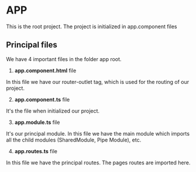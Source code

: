 
# APP

This is the root project. The project is initialized in app.component files

## Principal files

 
We have 4 important files in the folder app root.

 1. **app.component.html** file

In this file we have our router-outlet tag, which is used for the routing of our project.

2. **app.component.ts** file

It's the file when initialized our project.

3. **app.module.ts** file

It's our principal module. In this file we have the main module which imports all the child modules (SharedModule, Pipe Module), etc.
  
4. **app.routes.ts** file

In this file we have the principal routes. The pages routes are imported here.